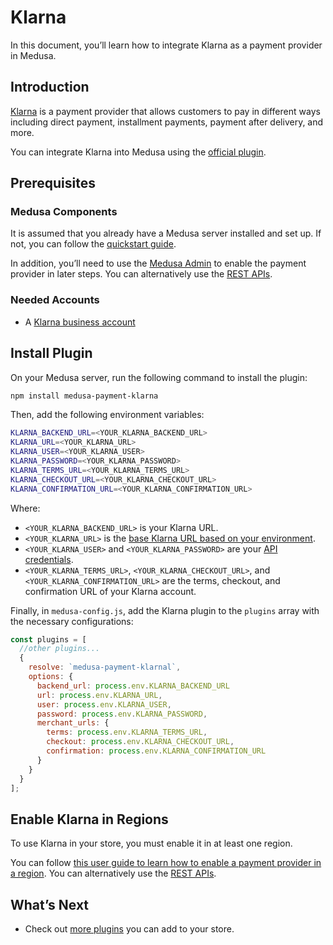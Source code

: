 # Klarna

In this document, you’ll learn how to integrate Klarna as a payment provider in Medusa.

## Introduction

[Klarna](https://www.klarna.com/) is a payment provider that allows customers to pay in different ways including direct payment, installment payments, payment after delivery, and more.

You can integrate Klarna into Medusa using the [official plugin](https://github.com/medusajs/medusa/tree/master/packages/medusa-payment-klarna).

## Prerequisites

### Medusa Components

It is assumed that you already have a Medusa server installed and set up. If not, you can follow the [quickstart guide](../quickstart/quick-start.md).

In addition, you’ll need to use the [Medusa Admin](../admin/quickstart.md) to enable the payment provider in later steps. You can alternatively use the [REST APIs](/api/admin/#tag/Region/operation/PostRegionsRegionPaymentProviders).

### Needed Accounts

- A [Klarna business account](https://portal.klarna.com/)

## Install Plugin

On your Medusa server, run the following command to install the plugin:

```bash
npm install medusa-payment-klarna
```

Then, add the following environment variables:

```bash
KLARNA_BACKEND_URL=<YOUR_KLARNA_BACKEND_URL>
KLARNA_URL=<YOUR_KLARNA_URL>
KLARNA_USER=<YOUR_KLARNA_USER>
KLARNA_PASSWORD=<YOUR_KLARNA_PASSWORD>
KLARNA_TERMS_URL=<YOUR_KLARNA_TERMS_URL>
KLARNA_CHECKOUT_URL=<YOUR_KLARNA_CHECKOUT_URL>
KLARNA_CONFIRMATION_URL=<YOUR_KLARNA_CONFIRMATION_URL>
```

Where:

- `<YOUR_KLARNA_BACKEND_URL>` is your Klarna URL.
- `<YOUR_KLARNA_URL>` is the [base Klarna URL based on your environment](https://docs.klarna.com/api/api-urls/).
- `<YOUR_KLARNA_USER>` and `<YOUR_KLARNA_PASSWORD>` are your [API credentials](https://docs.klarna.com/api/authentication/).
- `<YOUR_KLARNA_TERMS_URL>`, `<YOUR_KLARNA_CHECKOUT_URL>`, and `<YOUR_KLARNA_CONFIRMATION_URL>` are the terms, checkout, and confirmation URL of your Klarna account.

Finally, in `medusa-config.js`, add the Klarna plugin to the `plugins` array with the necessary configurations:

```jsx title=medusa-config.js
const plugins = [
  //other plugins...
  {
    resolve: `medusa-payment-klarnal`,
    options: {
      backend_url: process.env.KLARNA_BACKEND_URL
      url: process.env.KLARNA_URL,
      user: process.env.KLARNA_USER,
      password: process.env.KLARNA_PASSWORD,
      merchant_urls: {
        terms: process.env.KLARNA_TERMS_URL,
        checkout: process.env.KLARNA_CHECKOUT_URL,
        confirmation: process.env.KLARNA_CONFIRMATION_URL
      }
    }
  }
];
```

## Enable Klarna in Regions

To use Klarna in your store, you must enable it in at least one region.

You can follow [this user guide to learn how to enable a payment provider in a region](../user-guide/regions/providers#manage-payment-providers). You can alternatively use the [REST APIs](/api/admin/#tag/Region/operation/PostRegionsRegionPaymentProviders).

## What’s Next

- Check out [more plugins](https://github.com/medusajs/medusa/tree/master/packages) you can add to your store.

